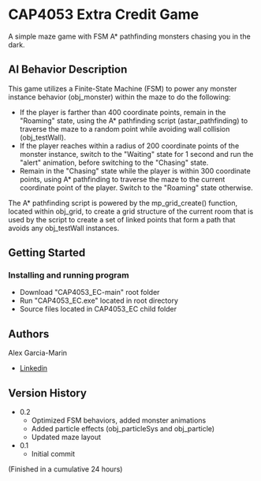 # CAP4053 Extra Credit Game

A simple maze game with FSM A* pathfinding monsters chasing you in the dark.

## AI Behavior Description

This game utilizes a Finite-State Machine (FSM) to power any monster instance behavior (obj_monster) within the maze to do the following:
* If the player is farther than 400 coordinate points, remain in the "Roaming" state, using the A* pathfinding script (astar_pathfinding) to traverse the maze to a random point while avoiding wall collision (obj_testWall).
* If the player reaches within a radius of 200 coordinate points of the monster instance, switch to the "Waiting" state for 1 second and run the "alert" animation, before switching to the "Chasing" state.
* Remain in the "Chasing" state while the player is within 300 coordinate points, using A* pathfinding to traverse the maze to the current coordinate point of the player. Switch to the "Roaming" state otherwise.

The A* pathfinding script is powered by the mp_grid_create() function, located within obj_grid, to create a grid structure of the current room that is used by the script to create a set of linked points that form a path that avoids any obj_testWall instances.

## Getting Started

### Installing and running program

* Download "CAP4053_EC-main" root folder
* Run "CAP4053_EC.exe" located in root directory
* Source files located in CAP4053_EC child folder

## Authors

Alex Garcia-Marin
* [Linkedin](https://www.linkedin.com/in/alexgarcia-marin/)

## Version History

* 0.2
    * Optimized FSM behaviors, added monster animations
    * Added particle effects (obj_particleSys and obj_particle)
    * Updated maze layout
* 0.1
    * Initial commit
 
(Finished in a cumulative 24 hours)
